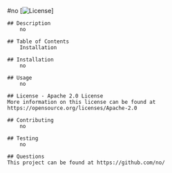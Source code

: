 #no           [![License](https://img.shields.io/badge/License-Apache%202.0-blue.svg)]
    
    ## Description
        no

    ## Table of Contents
        Installation

    ## Installation
        no

    ## Usage
        no

    ## License - Apache 2.0 License
    More information on this license can be found at https://opensource.org/licenses/Apache-2.0

    ## Contributing
        no

    ## Testing
        no

    ## Questions
    This project can be found at https://github.com/no/
    